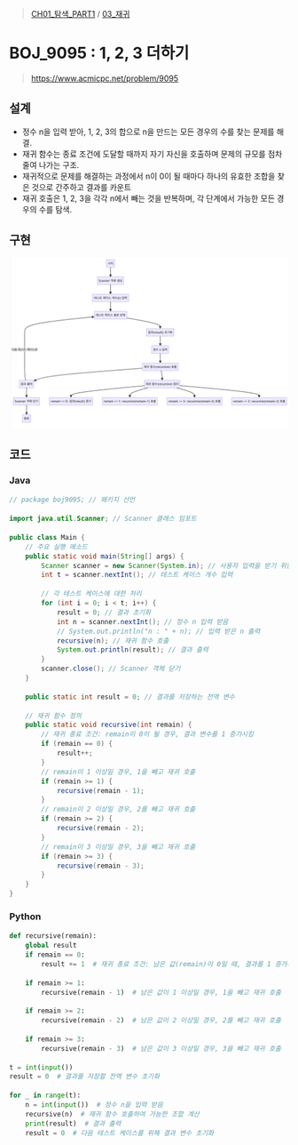> [CH01_탐색_PART1](../) / [03_재귀](./)

# BOJ_9095 : 1, 2, 3 더하기
> https://www.acmicpc.net/problem/9095

## 설계
- 정수 n을 입력 받아, 1, 2, 3의 합으로 n을 만드는 모든 경우의 수를 찾는 문제를 해결.
- 재귀 함수는 종료 조건에 도달할 때까지 자기 자신을 호출하며 문제의 규모를 점차 줄여 나가는 구조.
- 재귀적으로 문제를 해결하는 과정에서 n이 0이 될 때마다 하나의 유효한 조합을 찾은 것으로 간주하고 결과를 카운트
- 재귀 호출은 1, 2, 3을 각각 n에서 빼는 것을 반복하며, 각 단계에서 가능한 모든 경우의 수를 탐색.

## 구현
![BOJ_9095](./BOJ_9095.png)

## 코드
### Java
```java
// package boj9095; // 패키지 선언

import java.util.Scanner; // Scanner 클래스 임포트

public class Main {
    // 주요 실행 메소드
    public static void main(String[] args) {
        Scanner scanner = new Scanner(System.in); // 사용자 입력을 받기 위한 Scanner 객체 생성
        int t = scanner.nextInt(); // 테스트 케이스 개수 입력

        // 각 테스트 케이스에 대한 처리
        for (int i = 0; i < t; i++) {
            result = 0; // 결과 초기화
            int n = scanner.nextInt(); // 정수 n 입력 받음
            // System.out.println("n : " + n); // 입력 받은 n 출력
            recursive(n); // 재귀 함수 호출
            System.out.println(result); // 결과 출력
        }
        scanner.close(); // Scanner 객체 닫기
    }
    
    public static int result = 0; // 결과를 저장하는 전역 변수
    
    // 재귀 함수 정의
    public static void recursive(int remain) {
        // 재귀 종료 조건: remain이 0이 될 경우, 결과 변수를 1 증가시킴
        if (remain == 0) {		
            result++;
        }
        // remain이 1 이상일 경우, 1을 빼고 재귀 호출
        if (remain >= 1) {
            recursive(remain - 1);
        }
        // remain이 2 이상일 경우, 2를 빼고 재귀 호출
        if (remain >= 2) {			
            recursive(remain - 2);
        }
        // remain이 3 이상일 경우, 3을 빼고 재귀 호출
        if (remain >= 3) {
            recursive(remain - 3);
        }
    }
}
```
### Python
```python
def recursive(remain):
    global result
    if remain == 0:
        result += 1  # 재귀 종료 조건: 남은 값(remain)이 0일 때, 결과를 1 증가시킴

    if remain >= 1:
        recursive(remain - 1)  # 남은 값이 1 이상일 경우, 1을 빼고 재귀 호출

    if remain >= 2:
        recursive(remain - 2)  # 남은 값이 2 이상일 경우, 2를 빼고 재귀 호출

    if remain >= 3:
        recursive(remain - 3)  # 남은 값이 3 이상일 경우, 3을 빼고 재귀 호출

t = int(input())
result = 0  # 결과를 저장할 전역 변수 초기화

for _ in range(t):
    n = int(input())  # 정수 n을 입력 받음
    recursive(n)  # 재귀 함수 호출하여 가능한 조합 계산
    print(result)  # 결과 출력
    result = 0  # 다음 테스트 케이스를 위해 결과 변수 초기화
```